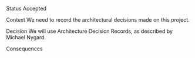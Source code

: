 Status
Accepted

Context
We need to record the architectural decisions made on this project.

Decision
We will use Architecture Decision Records, as described by Michael Nygard.

Consequences

